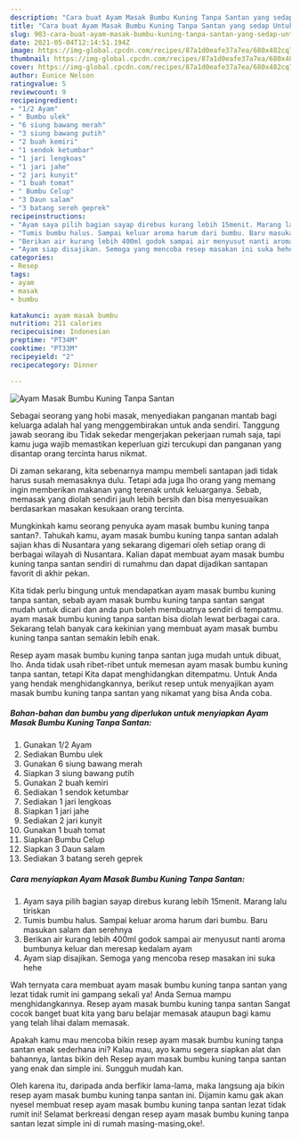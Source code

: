 ```yaml
---
description: "Cara buat Ayam Masak Bumbu Kuning Tanpa Santan yang sedap Untuk Jualan"
title: "Cara buat Ayam Masak Bumbu Kuning Tanpa Santan yang sedap Untuk Jualan"
slug: 903-cara-buat-ayam-masak-bumbu-kuning-tanpa-santan-yang-sedap-untuk-jualan
date: 2021-05-04T12:14:51.194Z
image: https://img-global.cpcdn.com/recipes/87a1d0eafe37a7ea/680x482cq70/ayam-masak-bumbu-kuning-tanpa-santan-foto-resep-utama.jpg
thumbnail: https://img-global.cpcdn.com/recipes/87a1d0eafe37a7ea/680x482cq70/ayam-masak-bumbu-kuning-tanpa-santan-foto-resep-utama.jpg
cover: https://img-global.cpcdn.com/recipes/87a1d0eafe37a7ea/680x482cq70/ayam-masak-bumbu-kuning-tanpa-santan-foto-resep-utama.jpg
author: Eunice Nelson
ratingvalue: 5
reviewcount: 9
recipeingredient:
- "1/2 Ayam"
- " Bumbu ulek"
- "6 siung bawang merah"
- "3 siung bawang putih"
- "2 buah kemiri"
- "1 sendok ketumbar"
- "1 jari lengkoas"
- "1 jari jahe"
- "2 jari kunyit"
- "1 buah tomat"
- " Bumbu Celup"
- "3 Daun salam"
- "3 batang sereh geprek"
recipeinstructions:
- "Ayam saya pilih bagian sayap direbus kurang lebih 15menit. Marang lalu tiriskan"
- "Tumis bumbu halus. Sampai keluar aroma harum dari bumbu. Baru masukan salam dan serehnya"
- "Berikan air kurang lebih 400ml godok sampai air menyusut nanti aroma bumbunya keluar dan meresap kedalam ayam"
- "Ayam siap disajikan. Semoga yang mencoba resep masakan ini suka hehe"
categories:
- Resep
tags:
- ayam
- masak
- bumbu

katakunci: ayam masak bumbu 
nutrition: 211 calories
recipecuisine: Indonesian
preptime: "PT34M"
cooktime: "PT33M"
recipeyield: "2"
recipecategory: Dinner

---
```



![Ayam Masak Bumbu Kuning Tanpa Santan](https://img-global.cpcdn.com/recipes/87a1d0eafe37a7ea/680x482cq70/ayam-masak-bumbu-kuning-tanpa-santan-foto-resep-utama.jpg)

Sebagai seorang yang hobi masak, menyediakan panganan mantab bagi keluarga adalah hal yang menggembirakan untuk anda sendiri. Tanggung jawab seorang ibu Tidak sekedar mengerjakan pekerjaan rumah saja, tapi kamu juga wajib memastikan keperluan gizi tercukupi dan panganan yang disantap orang tercinta harus nikmat.

Di zaman  sekarang, kita sebenarnya mampu membeli santapan jadi tidak harus susah memasaknya dulu. Tetapi ada juga lho orang yang memang ingin memberikan makanan yang terenak untuk keluarganya. Sebab, memasak yang diolah sendiri jauh lebih bersih dan bisa menyesuaikan berdasarkan masakan kesukaan orang tercinta. 



Mungkinkah kamu seorang penyuka ayam masak bumbu kuning tanpa santan?. Tahukah kamu, ayam masak bumbu kuning tanpa santan adalah sajian khas di Nusantara yang sekarang digemari oleh setiap orang di berbagai wilayah di Nusantara. Kalian dapat membuat ayam masak bumbu kuning tanpa santan sendiri di rumahmu dan dapat dijadikan santapan favorit di akhir pekan.

Kita tidak perlu bingung untuk mendapatkan ayam masak bumbu kuning tanpa santan, sebab ayam masak bumbu kuning tanpa santan sangat mudah untuk dicari dan anda pun boleh membuatnya sendiri di tempatmu. ayam masak bumbu kuning tanpa santan bisa diolah lewat berbagai cara. Sekarang telah banyak cara kekinian yang membuat ayam masak bumbu kuning tanpa santan semakin lebih enak.

Resep ayam masak bumbu kuning tanpa santan juga mudah untuk dibuat, lho. Anda tidak usah ribet-ribet untuk memesan ayam masak bumbu kuning tanpa santan, tetapi Kita dapat menghidangkan ditempatmu. Untuk Anda yang hendak menghidangkannya, berikut resep untuk menyajikan ayam masak bumbu kuning tanpa santan yang nikamat yang bisa Anda coba.

<!--inarticleads1-->

##### Bahan-bahan dan bumbu yang diperlukan untuk menyiapkan Ayam Masak Bumbu Kuning Tanpa Santan:

1. Gunakan 1/2 Ayam
1. Sediakan  Bumbu ulek
1. Gunakan 6 siung bawang merah
1. Siapkan 3 siung bawang putih
1. Gunakan 2 buah kemiri
1. Sediakan 1 sendok ketumbar
1. Sediakan 1 jari lengkoas
1. Siapkan 1 jari jahe
1. Sediakan 2 jari kunyit
1. Gunakan 1 buah tomat
1. Siapkan  Bumbu Celup
1. Siapkan 3 Daun salam
1. Sediakan 3 batang sereh geprek




<!--inarticleads2-->

##### Cara menyiapkan Ayam Masak Bumbu Kuning Tanpa Santan:

1. Ayam saya pilih bagian sayap direbus kurang lebih 15menit. Marang lalu tiriskan
1. Tumis bumbu halus. Sampai keluar aroma harum dari bumbu. Baru masukan salam dan serehnya
1. Berikan air kurang lebih 400ml godok sampai air menyusut nanti aroma bumbunya keluar dan meresap kedalam ayam
1. Ayam siap disajikan. Semoga yang mencoba resep masakan ini suka hehe




Wah ternyata cara membuat ayam masak bumbu kuning tanpa santan yang lezat tidak rumit ini gampang sekali ya! Anda Semua mampu menghidangkannya. Resep ayam masak bumbu kuning tanpa santan Sangat cocok banget buat kita yang baru belajar memasak ataupun bagi kamu yang telah lihai dalam memasak.

Apakah kamu mau mencoba bikin resep ayam masak bumbu kuning tanpa santan enak sederhana ini? Kalau mau, ayo kamu segera siapkan alat dan bahannya, lantas bikin deh Resep ayam masak bumbu kuning tanpa santan yang enak dan simple ini. Sungguh mudah kan. 

Oleh karena itu, daripada anda berfikir lama-lama, maka langsung aja bikin resep ayam masak bumbu kuning tanpa santan ini. Dijamin kamu gak akan nyesel membuat resep ayam masak bumbu kuning tanpa santan lezat tidak rumit ini! Selamat berkreasi dengan resep ayam masak bumbu kuning tanpa santan lezat simple ini di rumah masing-masing,oke!.

